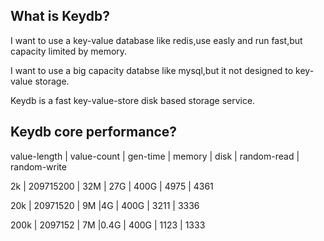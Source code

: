 What is Keydb?
--------------

I want to use a key-value database like redis,use easly and run fast,but capacity limited by memory.

I want to use a big capacity databse like mysql,but it not designed to key-value storage.

Keydb is a fast key-value-store disk based storage service.



Keydb core performance? 
--------------

value-length |	value-count	|	gen-time	|	memory	|	disk	|	random-read	|	random-write

2k            |	209715200	  |	32M			  | 27G		  |	400G	|	4975		    |	4361

20k				|	20971520	|	9M			|4G			|	400G	|	3211		|	3336

200k			|	2097152		|	7M			|0.4G		|	400G	|	1123		|	1333
